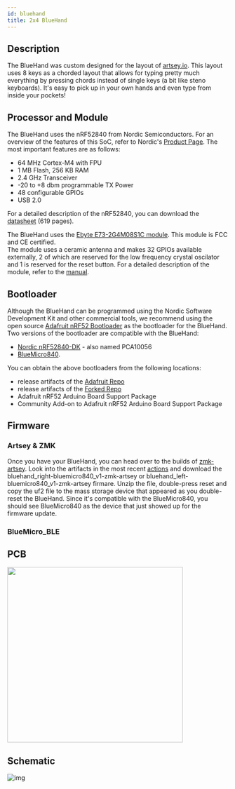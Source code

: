 ```yaml
---
id: bluehand
title: 2x4 BlueHand
---
```


## Description

The BlueHand was custom designed for the layout of [artsey.io](https://www.artsey.io/).  This layout uses 8 keys as a chorded layout that allows for typing pretty much everything by pressing chords instead of single keys (a bit like steno keyboards).
It's easy to pick up in your own hands and even type from inside your pockets!

## Processor and Module

The BlueHand uses the nRF52840 from Nordic Semiconductors. For an overview of the features of this SoC, refer to Nordic's [Product Page](https://www.nordicsemi.com/Products/Low-power-short-range-wireless/nRF52840).  The most important features are as follows:

* 64 MHz Cortex-M4 with FPU
* 1 MB Flash, 256 KB RAM
* 2.4 GHz Transceiver
* -20 to +8 dbm programmable TX Power
* 48 configurable GPIOs
* USB 2.0

For a detailed description of the nRF52840, you can download the [datasheet](https://infocenter.nordicsemi.com/pdf/nRF52840_PS_v1.1.pdf) (619 pages).

The BlueHand uses the [Ebyte E73-2G4M08S1C module](https://s.click.aliexpress.com/e/_dWxR3nN). This module is FCC and CE certified.  
The module uses a ceramic antenna and makes 32 GPIOs available externally, 2 of which are reserved for the low frequency crystal oscilator and 1 is reserved for the reset button.
For a detailed description of the module, refer to the [manual](http://www.ebyte.com/en/downpdf.aspx?id=445).

## Bootloader

Although the BlueHand can be programmed using the Nordic Software Development Kit and other commercial tools, we recommend using the open source [Adafruit nRF52 Bootloader](https://github.com/adafruit/Adafruit_nRF52_Bootloader) as the bootloader for the BlueHand.  Two versions of the bootloader are compatible with the BlueHand:

* [Nordic nRF52840-DK](https://www.nordicsemi.com/Software-and-Tools/Development-Kits/nRF52840-DK) - also named PCA10056
* [BlueMicro840](http://nrf52.jpconstantineau.com/docs/bluemicro840_v1).

You can obtain the above bootloaders from the following locations:

* release artifacts of the [Adafruit Repo](https://github.com/adafruit/Adafruit_nRF52_Bootloader/releases)
* release artifacts of the [Forked Repo](https://github.com/jpconstantineau/Adafruit_nRF52_Bootloader/releases)
* Adafruit nRF52 Arduino Board Support Package
* Community Add-on to Adafruit nRF52 Arduino Board Support Package

## Firmware

### Artsey & ZMK

Once you have your BlueHand, you can head over to the builds of [zmk-artsey](https://github.com/artseyio/zmk-artsey).  Look into the artifacts in the most recent [actions](https://github.com/artseyio/zmk-artsey/actions) and download the bluehand_right-bluemicro840_v1-zmk-artsey or bluehand_left-bluemicro840_v1-zmk-artsey firmare. Unzip the file, double-press reset and copy the uf2 file to the mass storage device that appeared as you double-reset the BlueHand.  Since it's compatible with the BlueMicro840, you should see BlueMicro840 as the device that just showed up for the firmware update.  

### BlueMicro_BLE

## PCB

<img src="http://nrf52.jpconstantineau.com/img/pcb_bluehand_0.1.svg" width="400" /> 


## Schematic

![img](http://nrf52.jpconstantineau.com/img/schematic_bluehand_0.1.png)